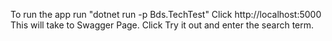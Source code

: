 To run the app run "dotnet run -p Bds.TechTest"
Click http://localhost:5000
This will take to Swagger Page.
Click Try it out and enter the search term.
